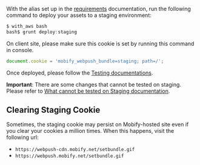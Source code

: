 With the alias set up in the [requirements](../requirements/) documentation, run the following command to deploy your assets to a staging environment:

```c
$ with_aws bash
bash$ grunt deploy:staging
```

On client site, please make sure this cookie is set by running this command in console.

```javascript
document.cookie = 'mobify_webpush_bundle=staging; path=/';
```

Once deployed, please follow the [Testing documentations](../../testing/).

**Important**: There are some changes that cannot be tested on staging. Please refer to [What cannot be tested on Staging documentation](../../testing/no-test-on-staging/).

## Clearing Staging Cookie

Sometimes, the staging cookie may persist on Mobify-hosted site even if you clear your cookies a million times. When this happens, visit the following url:

-   `https://webpush-cdn.mobify.net/setbundle.gif`
-   `https://webpush.mobify.net/setbundle.gif`
